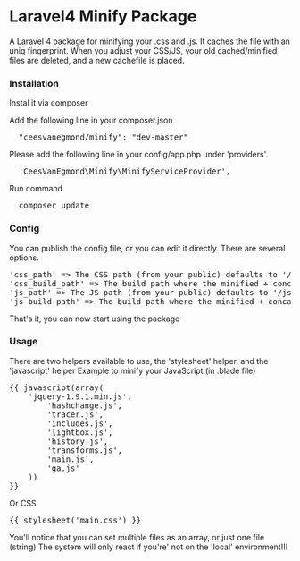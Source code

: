 Laravel4 Minify Package
===============

A Laravel 4 package for minifying your .css and .js. It caches the file with an uniq fingerprint. When you adjust your CSS/JS, your old cached/minified files are deleted, and a new cachefile is placed.


<h3>Installation</h3>
Instal it via composer

Add the following line in your composer.json
<pre>
  "ceesvanegmond/minify": "dev-master"
</pre>
Please add the following line in your config/app.php under 'providers'.
<pre>
  'CeesVanEgmond\Minify\MinifyServiceProvider',
</pre>
Run command
<pre>
  composer update
</pre>

<h3>Config</h3>
You can publish the config file, or you can edit it directly. There are several options.
<pre>
'css_path' => The CSS path (from your public) defaults to '/css/'
'css_build_path' => The build path where the minified + concatenate build files are (relative from above aption) defaults to 'builds/'
'js_path' => The JS path (from your public) defaults to '/js/'
'js_build_path' => The build path where the minified + concatenate build files are (relative from above aption) defaults to 'builds/'
</pre>

That's it, you can now start using the package

<h3>Usage</h3>
There are two helpers available to use, the 'stylesheet' helper, and the 'javascript' helper
Example to minify your JavaScript (in .blade file)

<pre>
{{ javascript(array(
  	'jquery-1.9.1.min.js',
		'hashchange.js',
		'tracer.js',
		'includes.js',
		'lightbox.js',
		'history.js',
		'transforms.js',
		'main.js',
		'ga.js'
	)) 
}}
</pre>

Or CSS 

<pre>
{{ stylesheet('main.css') }}
</pre>

You'll notice that you can set multiple files as an array, or just one file (string)
The system will only react if you're' not on the 'local' environment!!!

